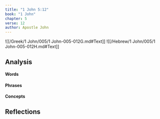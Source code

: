 ```yaml
---
title: "1 John 5:12"
book: "1 John"
chapter: 5
verse: 12
author: Apostle John
---
```

![[/Greek/1 John/005/1 John-005-012G.md#Text]]
![[/Hebrew/1 John/005/1 John-005-012H.md#Text]]

## Analysis

#### Words

#### Phrases

#### Concepts

## Reflections
